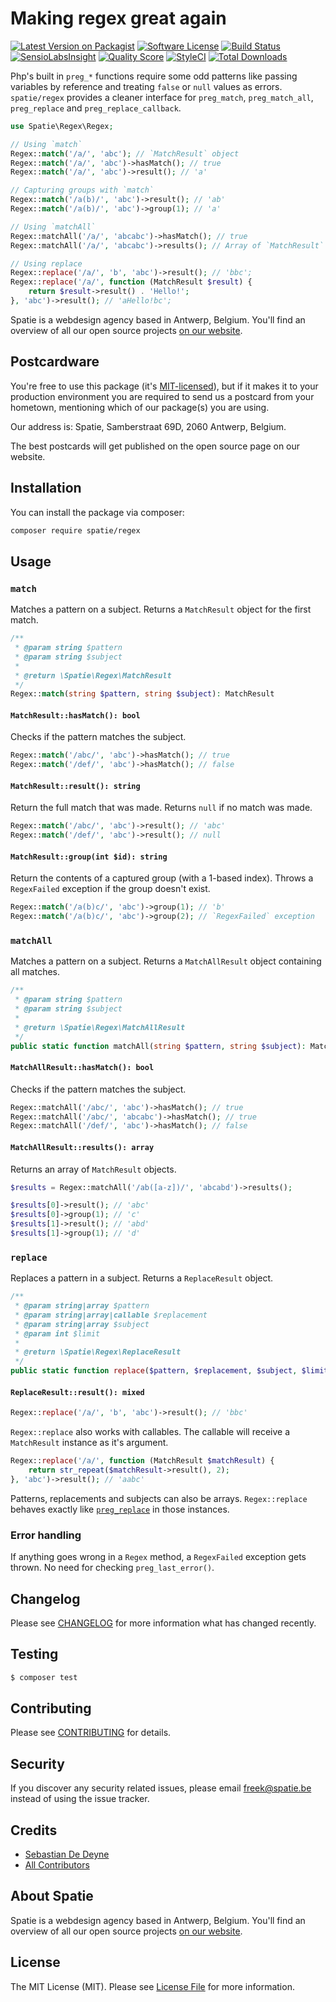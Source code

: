 # Making regex great again

[![Latest Version on Packagist](https://img.shields.io/packagist/v/spatie/regex.svg?style=flat-square)](https://packagist.org/packages/spatie/regex)
[![Software License](https://img.shields.io/badge/license-MIT-brightgreen.svg?style=flat-square)](LICENSE.md)
[![Build Status](https://img.shields.io/travis/spatie/regex/master.svg?style=flat-square)](https://travis-ci.org/spatie/regex)
[![SensioLabsInsight](https://img.shields.io/sensiolabs/i/33e33c17-13e8-48ff-8a0d-eeb7190715f6.svg?style=flat-square)](https://insight.sensiolabs.com/projects/33e33c17-13e8-48ff-8a0d-eeb7190715f6)
[![Quality Score](https://img.shields.io/scrutinizer/g/spatie/regex.svg?style=flat-square)](https://scrutinizer-ci.com/g/spatie/regex)
[![StyleCI](https://styleci.io/repos/65915598/shield)](https://styleci.io/repos/65915598)
[![Total Downloads](https://img.shields.io/packagist/dt/spatie/regex.svg?style=flat-square)](https://packagist.org/packages/spatie/regex)

Php's built in `preg_*` functions require some odd patterns like passing variables by reference and treating `false` or `null` values as errors. `spatie/regex` provides a cleaner interface for `preg_match`, `preg_match_all`, `preg_replace` and `preg_replace_callback`.

```php
use Spatie\Regex\Regex;

// Using `match`
Regex::match('/a/', 'abc'); // `MatchResult` object
Regex::match('/a/', 'abc')->hasMatch(); // true
Regex::match('/a/', 'abc')->result(); // 'a'

// Capturing groups with `match`
Regex::match('/a(b)/', 'abc')->result(); // 'ab'
Regex::match('/a(b)/', 'abc')->group(1); // 'a'

// Using `matchAll`
Regex::matchAll('/a/', 'abcabc')->hasMatch(); // true
Regex::matchAll('/a/', 'abcabc')->results(); // Array of `MatchResult` objects

// Using replace
Regex::replace('/a/', 'b', 'abc')->result(); // 'bbc';
Regex::replace('/a/', function (MatchResult $result) {
    return $result->result() . 'Hello!';
}, 'abc')->result(); // 'aHello!bc';
```

Spatie is a webdesign agency based in Antwerp, Belgium. You'll find an overview of all our open source projects [on our website](https://spatie.be/opensource).

## Postcardware

You're free to use this package (it's [MIT-licensed](LICENSE.md)), but if it makes it to your production environment you are required to send us a postcard from your hometown, mentioning which of our package(s) you are using.

Our address is: Spatie, Samberstraat 69D, 2060 Antwerp, Belgium.

The best postcards will get published on the open source page on our website.

## Installation

You can install the package via composer:

``` bash
composer require spatie/regex
```

## Usage

### `match`

Matches a pattern on a subject. Returns a `MatchResult` object for the first match.

```php
/**
 * @param string $pattern
 * @param string $subject
 *
 * @return \Spatie\Regex\MatchResult
 */
Regex::match(string $pattern, string $subject): MatchResult
```

#### `MatchResult::hasMatch(): bool`

Checks if the pattern matches the subject.

```php
Regex::match('/abc/', 'abc')->hasMatch(); // true
Regex::match('/def/', 'abc')->hasMatch(); // false
```

#### `MatchResult::result(): string`

Return the full match that was made. Returns `null` if no match was made.

```php
Regex::match('/abc/', 'abc')->result(); // 'abc'
Regex::match('/def/', 'abc')->result(); // null
```

#### `MatchResult::group(int $id): string`

Return the contents of a captured group (with a 1-based index). Throws a `RegexFailed` exception if the group doesn't exist.

```php
Regex::match('/a(b)c/', 'abc')->group(1); // 'b'
Regex::match('/a(b)c/', 'abc')->group(2); // `RegexFailed` exception
```

### `matchAll`

Matches a pattern on a subject. Returns a `MatchAllResult` object containing all matches.

```php
/**
 * @param string $pattern
 * @param string $subject
 *
 * @return \Spatie\Regex\MatchAllResult
 */
public static function matchAll(string $pattern, string $subject): MatchAllResult
```

#### `MatchAllResult::hasMatch(): bool`

Checks if the pattern matches the subject.

```php
Regex::matchAll('/abc/', 'abc')->hasMatch(); // true
Regex::matchAll('/abc/', 'abcabc')->hasMatch(); // true
Regex::matchAll('/def/', 'abc')->hasMatch(); // false
```

#### `MatchAllResult::results(): array`

Returns an array of `MatchResult` objects.

```php
$results = Regex::matchAll('/ab([a-z])/', 'abcabd')->results();

$results[0]->result(); // 'abc'
$results[0]->group(1); // 'c'
$results[1]->result(); // 'abd'
$results[1]->group(1); // 'd'
```

### `replace`

Replaces a pattern in a subject. Returns a `ReplaceResult` object.

```php
/**
 * @param string|array $pattern
 * @param string|array|callable $replacement
 * @param string|array $subject
 * @param int $limit
 *
 * @return \Spatie\Regex\ReplaceResult
 */
public static function replace($pattern, $replacement, $subject, $limit = -1): ReplaceResult
```

#### `ReplaceResult::result(): mixed`

```php
Regex::replace('/a/', 'b', 'abc')->result(); // 'bbc'
```

`Regex::replace` also works with callables. The callable will receive a `MatchResult` instance as it's argument.

```php
Regex::replace('/a/', function (MatchResult $matchResult) {
    return str_repeat($matchResult->result(), 2);
}, 'abc')->result(); // 'aabc'
```

Patterns, replacements and subjects can also be arrays. `Regex::replace` behaves exactly like [`preg_replace`](http://php.net/manual/en/function.preg-replace.php) in those instances.

### Error handling

If anything goes wrong in a `Regex` method, a `RegexFailed` exception gets thrown. No need for checking `preg_last_error()`.

## Changelog

Please see [CHANGELOG](CHANGELOG.md) for more information what has changed recently.

## Testing

``` bash
$ composer test
```

## Contributing

Please see [CONTRIBUTING](CONTRIBUTING.md) for details.

## Security

If you discover any security related issues, please email freek@spatie.be instead of using the issue tracker.

## Credits

- [Sebastian De Deyne](https://github.com/sebastiandedeyne)
- [All Contributors](../../contributors)

## About Spatie

Spatie is a webdesign agency based in Antwerp, Belgium. You'll find an overview of all our open source projects [on our website](https://spatie.be/opensource).

## License

The MIT License (MIT). Please see [License File](LICENSE.md) for more information.
